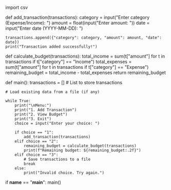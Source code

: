 import csv

def add_transaction(transactions):
    category = input("Enter category (Expense/Income): ")
    amount = float(input("Enter amount: "))
    date = input("Enter date (YYYY-MM-DD): ")

    transactions.append({"category": category, "amount": amount, "date": date})
    print("Transaction added successfully!")

def calculate_budget(transactions):
    total_income = sum(t["amount"] for t in transactions if t["category"] == "Income")
    total_expenses = sum(t["amount"] for t in transactions if t["category"] == "Expense")
    remaining_budget = total_income - total_expenses
    return remaining_budget

def main():
    transactions = []  # List to store transactions

    # Load existing data from a file (if any)

    while True:
        print("\nMenu:")
        print("1. Add Transaction")
        print("2. View Budget")
        print("3. Exit")
        choice = input("Enter your choice: ")

        if choice == "1":
            add_transaction(transactions)
        elif choice == "2":
            remaining_budget = calculate_budget(transactions)
            print(f"Remaining budget: ${remaining_budget:.2f}")
        elif choice == "3":
            # Save transactions to a file
            break
        else:
            print("Invalid choice. Try again.")

if __name__ == "__main__":
    main()
